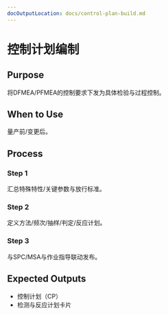 ```yaml
---
docOutputLocation: docs/control-plan-build.md
---
```


# 控制计划编制

## Purpose

将DFMEA/PFMEA的控制要求下发为具体检验与过程控制。

## When to Use

量产前/变更后。

## Process

### Step 1

汇总特殊特性/关键参数与放行标准。

### Step 2

定义方法/频次/抽样/判定/反应计划。

### Step 3

与SPC/MSA与作业指导联动发布。

## Expected Outputs

- 控制计划（CP）
- 检测与反应计划卡片
